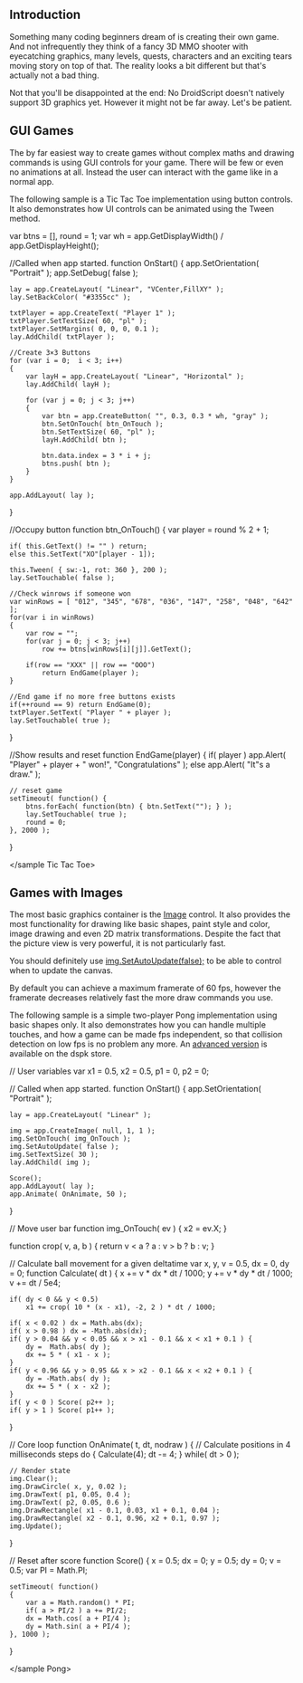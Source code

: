 
## Introduction
Something many coding beginners dream of is creating their own game. And not infrequently they think of a fancy 3D MMO shooter with eyecatching graphics, many levels, quests, characters and an exciting tears moving story on top of that.
The reality looks a bit different but that's actually not a bad thing.

Not that you'll be disappointed at the end: No DroidScript doesn't natively support 3D graphics yet. However it might not be far away. Let's be patient.

## GUI Games
The by far easiest way to create games without complex maths and drawing commands is using GUI controls for your game.
There will be few or even no animations at all. Instead the user can interact with the game like in a normal app.

The following sample is a Tic Tac Toe implementation using button controls.
It also demonstrates how UI controls can be animated using the Tween method.

<sample Tic Tac Toe>

var btns = [], round = 1;
var wh = app.GetDisplayWidth() / app.GetDisplayHeight();

//Called when app started.
function OnStart()
{
    app.SetOrientation( "Portrait" );
    app.SetDebug( false );

    lay = app.CreateLayout( "Linear", "VCenter,FillXY" );
    lay.SetBackColor( "#3355cc" );

    txtPlayer = app.CreateText( "Player 1" );
    txtPlayer.SetTextSize( 60, "pl" );
    txtPlayer.SetMargins( 0, 0, 0, 0.1 );
    lay.AddChild( txtPlayer );

    //Create 3×3 Buttons
    for (var i = 0;  i < 3; i++)
    {
        var layH = app.CreateLayout( "Linear", "Horizontal" );
        lay.AddChild( layH );

        for (var j = 0; j < 3; j++)
        {
            var btn = app.CreateButton( "", 0.3, 0.3 * wh, "gray" );
            btn.SetOnTouch( btn_OnTouch );
            btn.SetTextSize( 60, "pl" );
            layH.AddChild( btn );

            btn.data.index = 3 * i + j;
            btns.push( btn );
        }
    }

    app.AddLayout( lay );
}

//Occupy button
function btn_OnTouch()
{
    var player = round % 2 + 1;

	if( this.GetText() != "" ) return;
	else this.SetText("XO"[player - 1]);

	this.Tween( { sw:-1, rot: 360 }, 200 );
    lay.SetTouchable( false );

	//Check winrows if someone won
    var winRows = [ "012", "345", "678", "036", "147", "258", "048", "642" ];
	for(var i in winRows)
	{
		var row = "";
		for(var j = 0; j < 3; j++)
		    row += btns[winRows[i][j]].GetText();

		if(row == "XXX" || row == "OOO")
			return EndGame(player );
	}

	//End game if no more free buttons exists
	if(++round == 9) return EndGame(0);
	txtPlayer.SetText( "Player " + player );
    lay.SetTouchable( true );
}

//Show results and reset
function EndGame(player)
{
    if( player ) app.Alert( "Player" + player + " won!", "Congratulations" );
    else app.Alert( "It"s a draw." );

    // reset game
    setTimeout( function() {
        btns.forEach( function(btn) { btn.SetText(""); } );
        lay.SetTouchable( true );
        round = 0;
    }, 2000 );
}

</sample Tic Tac Toe>

## Games with Images
The most basic graphics container is the [Image](../app/CreateImage.htm) control. It also provides the most functionality for drawing like basic shapes, paint style and color, image drawing and even 2D matrix transformations.
Despite the fact that the picture view is very powerful, it is not particularly fast.

You should definitely use [<js>img.SetAutoUpdate(false);</js>](../app/CreateImage.htm#SetAutoUpdate) to be able to control when to update the canvas.

By default you can achieve a maximum framerate of 60 fps, however the framerate decreases relatively fast the more draw commands you use.

The following sample is a simple two-player Pong implementation using basic shapes only.
It also demonstrates how you can handle multiple touches, and how a game can be made fps independent, so that collision detection on low fps is no problem any more.
An [advanced version](https://dspk.justplayer.de/browse/view/69) is available on the dspk store.

<sample Pong>

// User variables
var x1 = 0.5, x2 = 0.5, p1 = 0, p2 = 0;

// Called when app started.
function OnStart()
{
    app.SetOrientation( "Portrait" );

    lay = app.CreateLayout( "Linear" );

    img = app.CreateImage( null, 1, 1 );
    img.SetOnTouch( img_OnTouch );
    img.SetAutoUpdate( false );
    img.SetTextSize( 30 );
    lay.AddChild( img );

    Score();
    app.AddLayout( lay );
    app.Animate( OnAnimate, 50 );
}

// Move user bar
function img_OnTouch( ev ) { x2 = ev.X; }

function crop( v, a, b ) { return v < a ? a : v > b ? b : v; }

// Calculate ball movement for a given deltatime
var x, y, v = 0.5, dx = 0, dy = 0;
function Calculate( dt )
{
    x += v * dx * dt / 1000;
    y += v * dy * dt / 1000;
    v += dt / 5e4;

    if( dy < 0 && y < 0.5)
        x1 += crop( 10 * (x - x1), -2, 2 ) * dt / 1000;

    if( x < 0.02 ) dx = Math.abs(dx);
    if( x > 0.98 ) dx = -Math.abs(dx);
    if( y > 0.04 && y < 0.05 && x > x1 - 0.1 && x < x1 + 0.1 ) {
        dy =  Math.abs( dy );
        dx += 5 * ( x1 - x );
    }
    if( y < 0.96 && y > 0.95 && x > x2 - 0.1 && x < x2 + 0.1 ) {
        dy = -Math.abs( dy );
        dx += 5 * ( x - x2 );
    }
    if( y < 0 ) Score( p2++ );
    if( y > 1 ) Score( p1++ );
}

// Core loop
function OnAnimate( t, dt, nodraw )
{
    // Calculate positions in 4 milliseconds steps
    do { Calculate(4); dt -= 4; }
    while( dt > 0 );

    // Render state
    img.Clear();
    img.DrawCircle( x, y, 0.02 );
    img.DrawText( p1, 0.05, 0.4 );
    img.DrawText( p2, 0.05, 0.6 );
    img.DrawRectangle( x1 - 0.1, 0.03, x1 + 0.1, 0.04 );
    img.DrawRectangle( x2 - 0.1, 0.96, x2 + 0.1, 0.97 );
    img.Update();
}

// Reset after score
function Score()
{
    x = 0.5; dx = 0;
    y = 0.5; dy = 0;
    v = 0.5;
    var PI = Math.PI;

    setTimeout( function()
    {
        var a = Math.random() * PI;
        if( a > PI/2 ) a += PI/2;
        dx = Math.cos( a + PI/4 );
        dy = Math.sin( a + PI/4 );
    }, 1000 );
}

</sample Pong>

